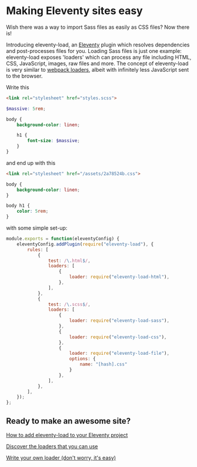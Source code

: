 # Making Eleventy sites&nbsp;easy

Wish there was a way to import Sass files as easily as CSS files? Now there is!

Introducing eleventy-load, an [Eleventy](https://11ty.dev/) plugin which resolves dependencies and post-processes files for you. Loading Sass files is just one example: eleventy-load exposes 'loaders' which can process any file including HTML, CSS, JavaScript, images, raw files and more. The concept of eleventy-load is very similar to [webpack loaders](https://webpack.js.org/loaders/), albeit with infinitely less JavaScript sent to the browser.

<div class="demonstration">
<div class="demonstration__column">

Write this

```html
<link rel="stylesheet" href="styles.scss">
```

```scss
$massive: 5rem;

body {
    background-color: linen;

    h1 {
        font-size: $massive;
    }
}
```

</div>
<div class="demonstration__column">

and end up with this

```html
<link rel="stylesheet" href="/assets/2a78524b.css">
```

```css
body {
    background-color: linen;
}

body h1 {
    color: 5rem;
}
```

</div>
<div class="demonstration__full">

with some simple set-up:

```js
module.exports = function(eleventyConfig) {
    eleventyConfig.addPlugin(require("eleventy-load"), {
        rules: [
            {
                test: /\.html$/,
                loaders: [
                    {
                        loader: require("eleventy-load-html"),
                    },
                ],
            },
            {
                test: /\.scss$/,
                loaders: [
                    {
                        loader: require("eleventy-load-sass"),
                    },
                    {
                        loader: require("eleventy-load-css"),
                    },
                    {
                        loader: require("eleventy-load-file"),
                        options: {
                            name: "[hash].css"
                        }
                    },
                ],
            },
        ],
    });
};
```

</div>
</div>

## Ready to make an awesome site?

<div class="content__links">

[How to add eleventy-load to your Eleventy project](/usage)

[Discover the loaders that you can use](/loaders)

[Write your own loader (don't worry, it's easy)](/api)

</div>

